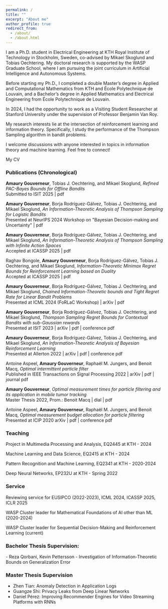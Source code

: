 ```yaml
---
permalink: /
title: ""
excerpt: "About me"
author_profile: true
redirect_from: 
  - /about/
  - /about.html
---
```

I am a Ph.D. student in Electrical Engineering at 
<a href="https://www.kth.se" style="text-decoration:none">KTH Royal Institute of Technology</a> 
in Stockholm, Sweden, co-advised by 
<a href="https://people.kth.se/~skoglund/" style="text-decoration:none">Mikael Skoglund</a> 
and 
<a href="https://www.kth.se/profile/oech" style="text-decoration:none">Tobias Oechtering</a>. 
My doctoral research is supported by the 
<a href="https://wasp-sweden.org" style="text-decoration:none">WASP Graduate School</a>, 
where I am pursuing the joint curriculum in Artificial Intelligence and Autonomous Systems. 

Before starting my Ph.D., I completed a double Master’s degree in Applied and Computational Mathematics from 
<a href="https://www.kth.se/en/studies/master/applied-and-computational-mathematics/msc-applied-and-computational-mathematics-1.344221" style="text-decoration:none">KTH</a> 
and 
<a href="https://uclouvain.be/en/faculties/epl/mathematiques-appliquees.html" style="text-decoration:none">École Polytechnique de Louvain</a>, 
and a Bachelor’s degree in Applied Mathematics and Electrical Engineering from 
<a href="https://uclouvain.be/en/faculties/epl/mathematiques-appliquees.html" style="text-decoration:none">École Polytechnique de Louvain</a>.  

In 2024, I had the opportunity to work as a Visiting Student Researcher at 
<a href="https://web.stanford.edu/" style="text-decoration:none">Stanford University</a> 
under the supervision of Professor 
<a href="https://web.stanford.edu/~bvr/index.html" style="text-decoration:none">Benjamin Van Roy</a>.  

My research interests lie at the intersection of reinforcement learning and information theory. Specifically, I study the performance of the Thompson Sampling algorithm in bandit problems.  

I welcome discussions with anyone interested in topics in information theory and machine learning. Feel free to connect!


<a href="http://amaurygouverneur.github.io/files/CV_Amaury_Gouverneur_2025.pdf" style="text-decoration:none">My CV</a>


<h3>Publications (Chronological)</h3>

<p><b>Amaury Gouverneur</b>, Tobias J. Oechtering, and Mikael Skoglund, <em>Refined PAC-Bayes Bounds for Offline Bandits</em> <br> Submitted to ISIT 2025 | <a href="http://amaurygouverneur.github.io/files/ISIT_2025_Paper.pdf" style="text-decoration:none">pdf</a> </p>

<p><b>Amaury Gouverneur</b>, Borja Rodríguez-Gálvez, Tobias J. Oechtering, and Mikael Skoglund, <em>An Information-Theoretic Analysis of Thompson Sampling for Logistic Bandits</em> <br> Presented at NeurIPS 2024 Workshop on "Bayesian Decision-making and Uncertainty" | <a href="http://amaurygouverneur.github.io/files/an_information_theoretic_analysis_of_thompson_sampling_for_logistic_bandits.pdf" style="text-decoration:none">pdf</a> </p>

<p><b>Amaury Gouverneur</b>, Borja Rodríguez-Gálvez, Tobias J. Oechtering, and Mikael Skoglund, <em>An Information-Theoretic Analysis of Thompson Sampling with Infinite Action Spaces</em> <br> Accepted at ICASSP 2025 | <a href="http://amaurygouverneur.github.io/files/an_Information_Theoretic_Analysis_of_Thompson_Sampling_with_Infinite_Action_Spaces.pdf" style="text-decoration:none">pdf</a> </p>

<p>Raghav Bongole, <b>Amaury Gouverneur</b>, Borja Rodríguez-Gálvez, Tobias J. Oechtering, and Mikael Skoglund, <em>Information-Theoretic Minimax Regret Bounds for Reinforcement Learning based on Duality</em> <br> Accepted at ICASSP 2025 | <a href="http://amaurygouverneur.github.io/files/ICASSP_Paper_Minimax_Duality_RL_final.pdf" style="text-decoration:none">pdf</a> </p>

<p><b>Amaury Gouverneur</b>, Borja Rodríguez-Gálvez, Tobias J. Oechtering, and Mikael Skoglund, <em>Chained Information-Theoretic bounds and Tight Regret Rate for Linear Bandit Problems</em> <br> Presented at ICML 2024 (FoRLaC Workshop) | <a href="https://arxiv.org/abs/2403.03361" style="text-decoration:none">arXiv</a> | <a href="http://amaurygouverneur.github.io/files/chained_information_theoretic_bounds.pdf" style="text-decoration:none">pdf</a> </p>

<p><b>Amaury Gouverneur</b>, Borja Rodríguez-Gálvez, Tobias J. Oechtering, and Mikael Skoglund, <em>Thompson Sampling Regret Bounds for Contextual Bandits with sub-Gaussian rewards</em> <br> Presented at ISIT 2023 | <a href="https://arxiv.org/pdf/2304.13593.pdf" style="text-decoration:none">arXiv</a> | <a href="http://amaurygouverneur.github.io/files/TS_regret_bounds_for_contextual_bandits_with_sub_gaussian_rewards.pdf" style="text-decoration:none">pdf</a> | <a href="https://ieeexplore.ieee.org/abstract/document/10206792" style="text-decoration:none">conference pdf</a>  </p>

<p><b>Amaury Gouverneur</b>, Borja Rodríguez-Gálvez, Tobias J. Oechtering, and Mikael Skoglund, <em>An Information-Theoretic Analysis of Bayesian Reinforcement Learning</em> <br> Presented at Allerton 2022 | <a href="https://arxiv.org/abs/2207.08735" style="text-decoration:none">arXiv</a> | <a href="http://amaurygouverneur.github.io/files/an_information_theoretic_analysis_of_Bayesian_RL.pdf" style="text-decoration:none">pdf</a> | <a href="https://ieeexplore.ieee.org/abstract/document/9929353" style="text-decoration:none">conference pdf</a>  </p>

<p>Antoine Aspeel, <b>Amaury Gouverneur</b>, Raphaël M. Jungers, and Benoit Macq, <em>Optimal intermittent particle filter</em> <br> Published in IEEE Transactions on Signal Processing 2022 | <a href="https://arxiv.org/abs/2204.06265" style="text-decoration:none">arXiv</a> | <a href="http://amaurygouverneur.github.io/files/optimal_intermittent_particle_filter.pdf" style="text-decoration:none">pdf</a> | <a href="https://ieeexplore.ieee.org/abstract/document/9794909" style="text-decoration:none">journal pdf</a>  </p>

<p><b>Amaury Gouverneur</b>, <em>Optimal measurement times for particle filtering and its application in mobile tumor tracking</em> <br> Master Thesis 2022, Prom.: Benoit Macq | <a href="https://dial.uclouvain.be/downloader/downloader.php?pid=thesis%3A25377&datastream=PDF_01&cover=cover-mem" style="text-decoration:none">dial</a> | <a href="http://amaurygouverneur.github.io/files/optimal_measurement_times_for_particle_filtering_master_thesis.pdf" style="text-decoration:none">pdf</a> </p>

<p>Antoine Aspeel, <b>Amaury Gouverneur</b>, Raphaël M. Jungers, and Benoit Macq, <em>Optimal measurement budget allocation for particle filtering</em> <br> Presented at ICIP 2020 <a href="https://arxiv.org/pdf/2005.08557.pdf" style="text-decoration:none">arXiv</a> | <a href="http://amaurygouverneur.github.io/files/optimal_measurement_budget_allocation_for_particle_filtering.pdf" style="text-decoration:none">pdf</a> | <a href="https://ieeexplore.ieee.org/abstract/document/9190702" style="text-decoration:none">conference pdf</a>  </p>

<h3>Teaching</h3>

<p><a href="https://www.kth.se/student/kurser/kurs/EQ2445?l=en" style="text-decoration:none">Project in Multimedia Processing and Analysis, EQ2445</a> at KTH - 2024</p>
<p><a href="https://www.kth.se/student/kurser/kurs/EQ2415?l=en" style="text-decoration:none">Machine Learning and Data Science, EQ2415</a> at KTH - 2024</p>
<p><a href="https://www.kth.se/student/kurser/kurs/EQ2341?l=en" style="text-decoration:none">Pattern Recognition and Machine Learning, EQ2341</a> at KTH - 2020-2024</p>
<p><a href="https://www.kth.se/en/om/nyheter/centrala-nyheter/samarbete-bakom-unik-spetsutbildning-inom-ai-1.1033451" style="text-decoration:none">Deep Neural Networks, EP232U</a> at KTH - Spring 2022 </p>

<h3>Service</h3>

<p>Reviewing service for EUSIPCO (2022-2023), ICML 2024, ICASSP 2025, ICLR 2025</p>

<p>WASP Cluster leader for <a href="https://internal.wasp-sweden.org/mathematical-foundations-of-ai-other-than-machine-learning-mfaiml/" style="text-decoration:none">Mathematical Foundations of AI other than ML</a> (2020-2024)</p>
<p>WASP Cluster leader for <a href="https://internal.wasp-sweden.org/sdm-rl-ctc/" style="text-decoration:none">Sequential Decision-Making and Reinforcement Learning</a> (current)</p>

<h3>Bachelor Thesis Supervision: </h3>
  - Reza Qorbani, Kevin Pettersson - <a href="http://kth.diva-portal.org/smash/record.jsf?aq2=%5B%5B%5D%5D&c=15&af=%5B%5D&searchType=LIST_LATEST&sortOrder2=title_sort_asc&query=&language=en&pid=diva2%3A1736009&aq=%5B%5B%5D%5D&sf=all&aqe=%5B%5D&sortOrder=author_sort_asc&onlyFullText=false&noOfRows=50&dswid=-4659" style="text-decoration:none">Investigation of Information-Theoretic Bounds on Generalization Error</a>
<h3>Master Thesis Supervision</h3>
<ul>
  <li>Zhen Tian: <a href="https://aaltodoc.aalto.fi/handle/123456789/119370" style="text-decoration:none">Anomaly Detection in Application Logs</a></li>
  <li>Guangze Shi: <a href="https://kth.diva-portal.org/smash/record.jsf?pid=diva2%3A1728674" style="text-decoration:none">Privacy Leaks from Deep Linear Networks</a></li>
  <li>Daniel Pérez: <a href="http://kth.diva-portal.org/smash/record.jsf?pid=diva2%3A1714150" style="text-decoration:none">Improving Recommender Engines for Video Streaming Platforms with RNNs</a></li>
</ul>

